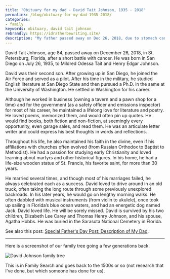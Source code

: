 ```yaml
---
title: "Obituary for my dad - David Tait Johnson, 1935 - 2018"
permalink: /blog/obituary-for-my-dad-1935-2018/
categories:
- family
keywords: obituary, david tait johnson
rebrandly: https://idratherbewriting.site/
description: "My father passed away on Dec 26, 2018, due to stomach cancer. He was 84 years old. The following is the obituary I wrote."
---
```


David Tait Johnson, age 84, passed away on December 26, 2018, in St. Petersburg, Florida, after a short battle with cancer. He was born in San Diego on July 26, 1935, to Mildred Odessa Tait and Henry Edgar Johnson.

David was their second son. After growing up in San Diego, he joined the Air Force and served as a pilot. After his time in the military, he studied English literature at San Diego State and then pursued a Ph.D. in the same at the University of Washington. He settled in Washington for his career.

Although he worked in business (owning a tavern and a pawn shop for a time) and for the government (as a safety officer and emissions inspector) for most of his career, he maintained a lifelong love for literature and poetry. He loved poems, memorized them, and would often pin up quotes. He would find books, both fiction and non-fiction, at seemingly every opportunity, even garage sales, and read them. He was an articulate letter writer and could express his best thoughts in words and reflections.

Throughout his life, he also maintained his faith in the divine, even if his affiliations with churches often evolved (from Russian Orthodox to Baptist to Methodist). He had a passion for studying early Christianity and loved learning about martyrs and other historical figures. In his home, he had a life-size wooden statue of St. Francis, his favorite saint, for more than 30 years.

He married several times, and though most of his marriages failed, he always celebrated each as a success. David loved to drive around in an old truck, often taking the long route through some previously unexplored backroads. In his later years, he would go on lengthy morning walks. He often dabbled with musical instruments (from violin to ukulele), once took up sailing in Florida’s blue ocean waters, and had an energetic dog named Jack. David loved life. He will be sorely missed. David is survived by his two children, Elizabeth Lee Carey and Thomas Henry Johnson, and his spouse, Agatha Hobbs. He was buried in the Sarasota National Cemetery in Florida.

See also this post: [Special Father's Day Post: Description of My Dad](/2007/06/18/special-fathers-day-post-description-of-my-dad/).

<hr/>

Here is a screenshot of our family tree going a few generations back.

<img src="https://idratherbewritingmedia.com/images/familytree-david-johnson.png" alt="David Johnson family tree" />

This is in Family Search and goes back to the 1500s or so (not research that I've done, but which someone has done for us).
